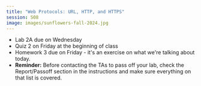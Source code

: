 ```yaml
---
title: "Web Protocols: URL, HTTP, and HTTPS"
session: S08
image: images/sunflowers-fall-2024.jpg
---
```

* Lab 2A due on Wednesday
* Quiz 2 on Friday at the beginning of class
* Homework 3 due on Friday - it's an exercise on what we're talking about today.
* **Reminder:** Before contacting the TAs to pass off your lab, check the Report/Passoff section in the instructions and make sure everything on that list is covered.
